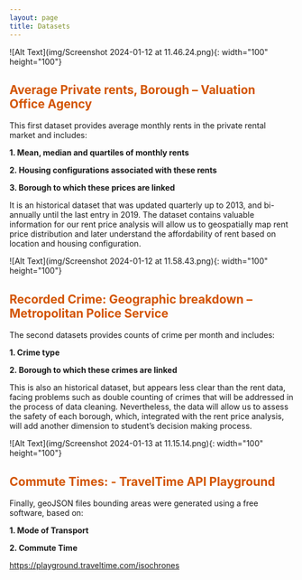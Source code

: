```yaml
---
layout: page
title: Datasets
---
```

![Alt Text](img/Screenshot 2024-01-12 at 11.46.24.png){: width="100" height="100"}

## <span style="color: #D35400 ;">Average Private rents, Borough – Valuation Office Agency</span>

This first dataset provides average monthly rents in the private rental market and includes:

<strong>1. Mean, median and quartiles of monthly rents</strong>

<strong>2. Housing configurations associated with these rents</strong>

<strong>3. Borough to which these prices are linked</strong>

It is an historical dataset that was updated quarterly up to 2013, and bi-annually until the last entry in 2019. The dataset contains valuable information for our rent price analysis will allow us to geospatially map rent price distribution and later understand the affordability of rent based on location and housing configuration.


![Alt Text](img/Screenshot 2024-01-12 at 11.58.43.png){: width="100" height="100"}

## <span style="color: #D35400 ;">Recorded Crime: Geographic breakdown – Metropolitan Police Service</span>
The second datasets provides counts of crime per month and includes:

<strong>1. Crime type</strong>

<strong>2. Borough to which these crimes are linked</strong>

This is also an historical dataset, but appears less clear than the rent data, facing problems such as double counting of crimes that will be addressed in the process of data cleaning. Nevertheless, the data will allow us to assess the safety of each borough, which, integrated with the rent price analysis, will add another dimension to student’s decision making process.

![Alt Text](img/Screenshot 2024-01-13 at 11.15.14.png){: width="100" height="100"}

## <span style="color: #D35400 ;">Commute Times: - TravelTime API Playground</span>
Finally, geoJSON files bounding areas were generated using a free software, based on:

<strong>1. Mode of Transport</strong>

<strong>2. Commute Time</strong>

https://playground.traveltime.com/isochrones
